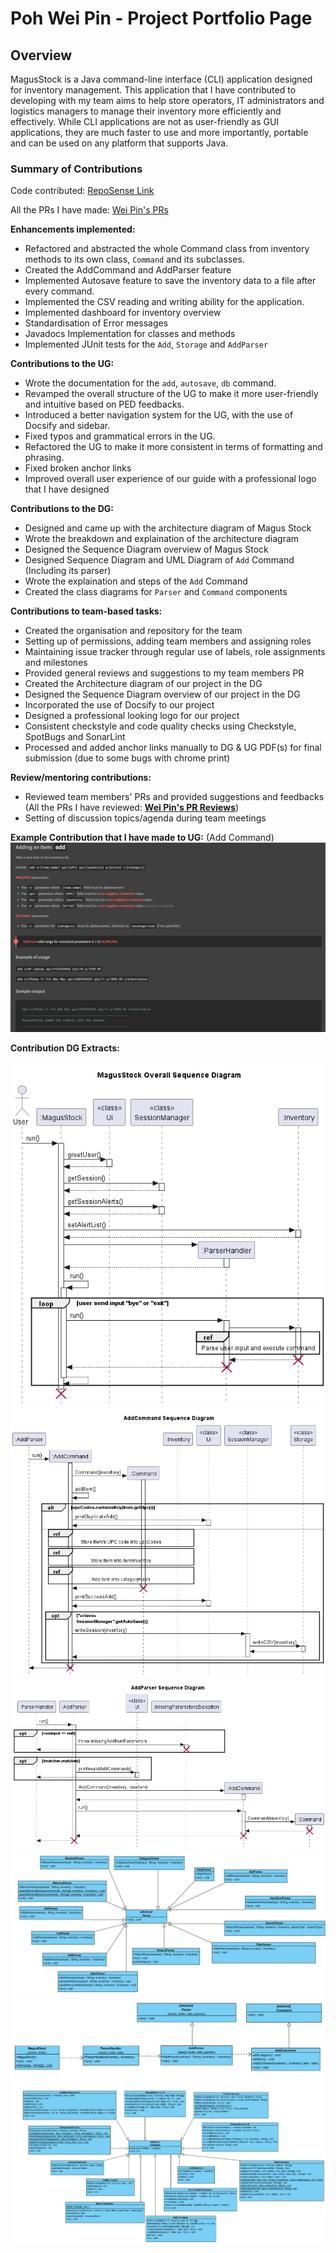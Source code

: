 # Poh Wei Pin - Project Portfolio Page

## Overview
MagusStock is a Java command-line interface (CLI) application designed for inventory management.
This application that I have contributed to developing with my team aims to help store operators,
IT administrators and logistics managers to manage their inventory more efficiently and effectively.
While CLI applications are not as user-friendly as GUI applications, they are much faster to use
and more importantly, portable and can be used on any platform that supports Java.


### Summary of Contributions
Code contributed: [RepoSense Link](https://nus-cs2113-ay2223s2.github.io/tp-dashboard/?search=firwer&sort=groupTitle&sortWithin=title&timeframe=commit&mergegroup=&groupSelect=groupByRepos&breakdown=true&checkedFileTypes=docs~functional-code~test-code~other&since=2023-02-17&tabOpen=true&tabType=authorship&tabAuthor=firwer&tabRepo=AY2223S2-CS2113-W12-3%2Ftp%5Bmaster%5D&authorshipIsMergeGroup=false&authorshipFileTypes=other~functional-code~test-code~docs&authorshipIsBinaryFileTypeChecked=false&authorshipIsIgnoredFilesChecked=false)

All the PRs I have made: [Wei Pin's PRs](https://github.com/AY2223S2-CS2113-W12-3/tp/issues?page=1&q=author%3Afirwer+is%3Aclosed)

**Enhancements implemented:**
* Refactored and abstracted the whole Command class from inventory methods to its
  own class, `Command` and its subclasses.
* Created the AddCommand and AddParser feature
* Implemented Autosave feature to save the inventory data to a file after every command.
* Implemented the CSV reading and writing ability for the application.
* Implemented dashboard for inventory overview
* Standardisation of Error messages
* Javadocs Implementation for classes and methods
* Implemented JUnit tests for the `Add`, `Storage` and `AddParser`

**Contributions to the UG:**
* Wrote the documentation for the `add`, `autosave`, `db` command.
* Revamped the overall structure of the UG to make it more user-friendly and intuitive based on PED feedbacks.
* Introduced a better navigation system for the UG, with the use of Docsify and sidebar.
* Fixed typos and grammatical errors in the UG.
* Refactored the UG to make it more consistent in terms of formatting and phrasing.
* Fixed broken anchor links
* Improved overall user experience of our guide with a professional logo that I have designed


**Contributions to the DG:**
* Designed and came up with the architecture diagram of Magus Stock
* Wrote the breakdown and explaination of the architecture diagram
* Designed the Sequence Diagram overview of Magus Stock
* Designed Sequence Diagram and UML Diagram of `Add` Command (Including its parser)
* Wrote the explaination and steps of the `Add` Command
* Created the class diagrams for `Parser` and `Command` components

**Contributions to team-based tasks:**
* Created the organisation and repository for the team
* Setting up of permissions, adding team members and assigning roles
* Maintaining issue tracker through regular use of labels, role assignments and milestones
* Provided general reviews and suggestions to my team members PR
* Created the Architecture diagram of our project in the DG
* Designed the Sequence Diagram overview of our project in the DG
* Incorporated the use of Docsify to our project
* Designed a professional looking logo for our project
* Consistent checkstyle and code quality checks using Checkstyle, SpotBugs and SonarLint
* Processed and added anchor links manually to DG & UG PDF(s) for final submission (due to some bugs with chrome print)

**Review/mentoring contributions:**
* Reviewed team members' PRs and provided suggestions and feedbacks
  (All the PRs I have reviewed: **[Wei Pin's PR Reviews](https://github.com/AY2223S2-CS2113-W12-3/tp/pulls?q=type%3Apr+reviewed-by%3Afirwer)**)
* Setting of discussion topics/agenda during team meetings

**Example Contribution that I have made to UG:** (Add Command)
![img_4.png](img_4.png)


**Contribution DG Extracts:**

![SequenceDiagram.png](..%2FSequenceDiagram.png)
![AddCommand.png](..%2FUML%2FAdd%2FAddCommand.png)
![AddParser.png](..%2FUML%2FAdd%2FAddParser.png)
![ParserClassDiagram.png](..%2FParserClassDiagram.png)
![Command_ParserFlowClassDiagram.png](..%2FCommand_ParserFlowClassDiagram.png)
![CommandClassDiagram.png](..%2FCommandClassDiagram.png)